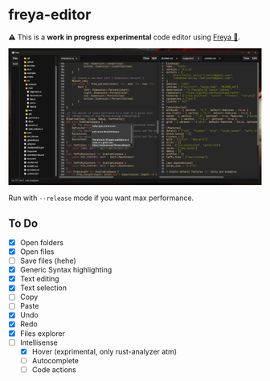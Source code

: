 # freya-editor 

⚠️ This is a **work in progress experimental** code editor using [Freya 🦀](https://github.com/marc2332/freya).

![Demo](./demo.png)

Run with `--release` mode if you want max performance.

## To Do

- [x] Open folders
- [x] Open files
- [ ] Save files (hehe)
- [x] Generic Syntax highlighting
- [x] Text editing
- [x] Text selection
- [ ] Copy
- [ ] Paste
- [x] Undo
- [x] Redo
- [x] Files explorer
- [ ] Intellisense
  - [x] Hover (exprimental, only rust-analyzer atm)
  - [ ] Autocomplete
  - [ ] Code actions